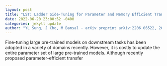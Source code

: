 ```yaml
--- 
layout: post 
title: "LST: Ladder Side-Tuning for Parameter and Memory Efficient Transfer Learning" 
date: 2022-06-20 23:00:52 -0400 
categories: jekyll update 
author: "YL Sung, J Cho, M Bansal - arXiv preprint arXiv:2206.06522, 2022" 
--- 
```

Fine-tuning large pre-trained models on downstream tasks has been adopted in a variety of domains recently. However, it is costly to update the entire parameter set of large pre-trained models. Although recently proposed parameter-efficient transfer